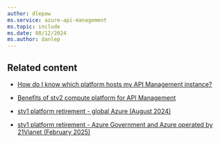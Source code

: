 ```yaml
---
author: dlepow
ms.service: azure-api-management
ms.topic: include
ms.date: 08/12/2024
ms.author: danlep
---
```



## Related content

* [How do I know which platform hosts my API Management instance?](../articles/api-management/compute-infrastructure.md#how-do-i-know-which-platform-hosts-my-api-management-instance)

*  [Benefits of stv2 compute platform for API Management](../articles/api-management/compute-infrastructure.md)

* [stv1 platform retirement - global Azure (August 2024)](../articles/api-management/breaking-changes/stv1-platform-retirement-august-2024.md)

* [stv1 platform retirement - Azure Government and Azure operated by 21Vianet (February 2025)](../articles/api-management/breaking-changes/stv1-platform-retirement-sovereign-clouds-february-2025.md)

